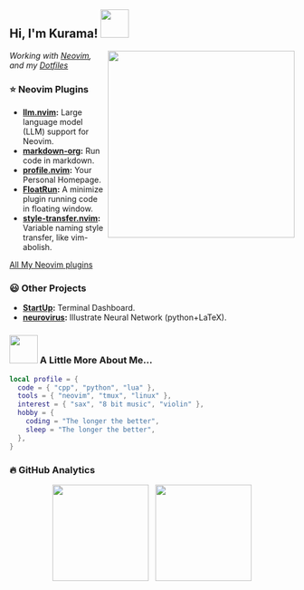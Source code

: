 <h2> Hi, I'm Kurama! <img src="https://media.giphy.com/media/mGcNjsfWAjY5AEZNw6/giphy.gif" width="50"> </h2>

<img align='right'  src="https://media0.giphy.com/media/v1.Y2lkPTc5MGI3NjExcm5mNmx6eTJwMXdmMnJmZGtxdHNnODV1OGdrZDdqMWc3NnZ2dG1mbSZlcD12MV9pbnRlcm5hbF9naWZfYnlfaWQmY3Q9cw/ZbNJojSbuJvIIVGl2t/giphy.webp" width="330" > 


<p><em>Working with <a href="https://github.com/Kurama622/.lazyvim">Neovim</a>, and my <a href="https://github.com/Kurama622/dotfiles">Dotfiles</a>
<!-- </br>Taking notes on <a href="https://kurama622.gitee.io/">blog</a> -->
<!-- </br>Recording thoughts on <a href="https://kurama622.github.io/Draft">draft</a> -->
</em></p>

### ⭐️ Neovim Plugins

- **[llm.nvim](https://github.com/Kurama622/llm.nvim):** Large language model (LLM) support for Neovim.
- **[markdown-org](https://github.com/Kurama622/markdown-org):** Run code in markdown.
- **[profile.nvim](https://github.com/Kurama622/profile.nvim):** Your Personal Homepage.
- **[FloatRun](https://github.com/Kurama622/FloatRun):** A minimize plugin running code in floating window.
- **[style-transfer.nvim](https://github.com/Kurama622/style-transfer.nvim):** Variable naming style transfer, like vim-abolish.

[All My Neovim plugins](https://github.com/stars/Kurama622/lists/my-plugins)

### 😃 Other Projects
- **[StartUp](https://github.com/Kurama622/StartUp):** Terminal Dashboard.
- **[neurovirus](https://github.com/Kurama622/neurovirus):** Illustrate Neural Network (python+LaTeX).

### <img src="https://media.giphy.com/media/VgCDAzcKvsR6OM0uWg/giphy.gif" width="50"> A Little More About Me...  

```lua
local profile = {
  code = { "cpp", "python", "lua" },
  tools = { "neovim", "tmux", "linux" },
  interest = { "sax", "8 bit music", "violin" },
  hobby = {
    coding = "The longer the better",
    sleep = "The longer the better",
  },
}
```

### 🔥 GitHub Analytics
<p align= "center">
  <img height= "170" src="https://github-readme-stats.vercel.app/api?username=kurama622&show_icons=true&include_all_commits=true&hide=issues&theme=dracula" />
   &nbsp;
  <img height= "170" src="https://github-readme-stats.vercel.app/api/top-langs/?username=Kurama622&layout=compact&langs_count=5&hide=html,Makefile&theme=dracula" />
</p>
